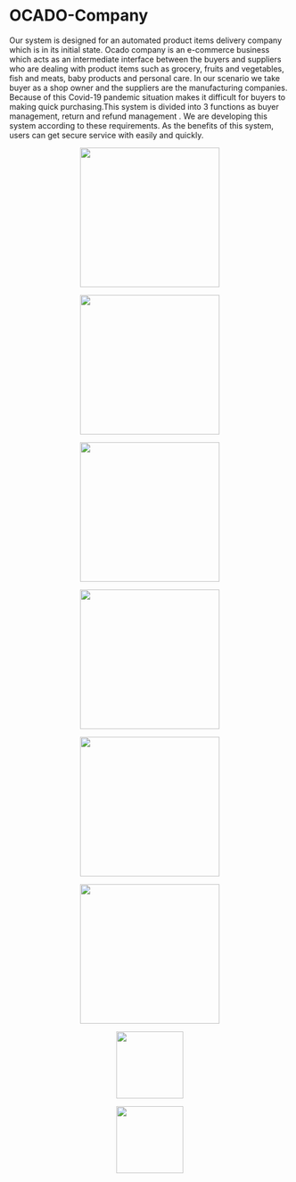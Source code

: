 # OCADO-Company
Our system is designed for an automated product items delivery company which is in its initial state.  Ocado company is an e-commerce business which acts as an intermediate interface between the buyers and suppliers who are dealing with product items such as grocery, fruits and vegetables, fish and meats,  baby products and personal care. In our scenario we take buyer as a shop owner and the suppliers are  the manufacturing companies. Because of this Covid-19 pandemic situation makes it difficult for  buyers to making quick purchasing.This system is divided into 3  functions as buyer management, return and refund management . We are developing this system according to these requirements. As the  benefits of this system, users can get secure service with easily and quickly.
<p align="center"> <img src = "https://user-images.githubusercontent.com/87639011/143383044-bf5da205-69e2-4854-8d61-cbb809afe41b.PNG" width = "250" height = "250" /> </p>
<p align="center"> <img src = "https://user-images.githubusercontent.com/87639011/143383063-f231da88-cc30-4e43-bac6-d6a03d4227be.PNG" width = "250" height = "250" /> </p>
<p align="center"> <img src = "https://user-images.githubusercontent.com/87639011/143383074-e450480a-a64d-4398-9f7c-e1aabfacc72e.png" width = "250" height = "250" /> </p>
<p align="center"> <img src = "https://user-images.githubusercontent.com/87639011/143383079-9f172a36-f3bf-484b-8ee0-3e340e316d33.PNG" width = "250" height = "250" /> </p>
<p align="center"> <img src = "https://user-images.githubusercontent.com/87639011/143383219-5ed79433-0e46-45f2-af9b-0af5b17599ef.PNG" width = "250" height = "250" /> </p>
<p align="center"> <img src = "https://user-images.githubusercontent.com/87639011/143383229-868952ae-8d58-4744-af7b-0e3db0f572aa.PNG" width = "250" height = "250" /> </p>
<p align="center"> <img src = "" width = "120" height = "120" /> </p>
<p align="center"> <img src = "" width = "120" height = "120" /> </p>





